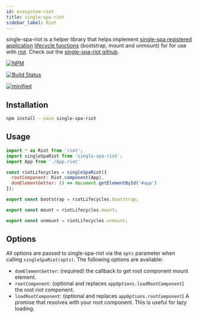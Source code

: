 ```yaml
---
id: ecosystem-riot
title: single-spa-riot
sidebar_label: Riot
---
```


single-spa-riot is a helper library that helps implement [single-spa registered application](configuration#registering-applications) [lifecycle functions](building-applications.md#registered-application-lifecycle) (bootstrap, mount and unmount) for for use with [riot](https://riot.js.org/). Check out the [single-spa-riot github](https://github.com/ariesjia/single-spa-riot).

[![NPM](https://img.shields.io/npm/v/single-spa-riot.svg)](https://www.npmjs.com/package/single-spa-riot)

[![Build Status](https://travis-ci.com/ariesjia/single-spa-riot.svg?branch=master)](https://travis-ci.com/ariesjia/single-spa-riot)

[![minified](https://badgen.net/bundlephobia/minzip/single-spa-riot)](https://bundlephobia.com/result?p=single-spa-riot)

## Installation
```sh
npm install --save single-spa-riot
```

## Usage

```js
import * as Riot from 'riot';
import singleSpaRiot from 'single-spa-riot';
import App from './App.riot'

const riotLifecycles = singleSpaRiot({
  rootComponent: Riot.component(App),
  domElementGetter: () => document.getElementById('#app')
});

export const bootstrap = riotLifecycles.bootstrap;

export const mount = riotLifecycles.mount;

export const unmount = riotLifecycles.unmount;
```

## Options

All options are passed to single-spa-riot via the `opts` parameter when calling `singleSpaRiot(opts)`. The following options are available:

- `domElementGetter`: (required) the callback to get root component mount element.
- `rootComponent`: (optional and replaces `appOptions.loadRootComponent`) the root riot component.
- `loadRootComponent`: (optional and replaces `appOptions.rootComponent`) A promise that resolves with your root component. This is useful for lazy loading.
